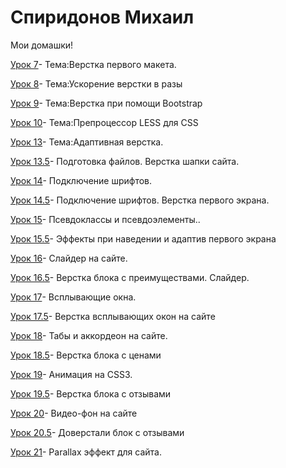 
# Спиридонов Михаил
Мои домашки!

[Урок 7](https://dreamkiper.github.io/dreamkiper.github.io/Lesson_7/ "Урок 7" )- Тема:Верстка первого макета.

[Урок 8](https://dreamkiper.github.io/dreamkiper.github.io/Lesson_8/ "Урок 8" )- Тема:Ускорение верстки в разы

[Урок 9](https://dreamkiper.github.io/dreamkiper.github.io/Lesson_9/ "Урок 9" )- Тема:Верстка при помощи Bootstrap

[Урок 10](https://github.com/dreamkiper/dreamkiper.github.io/blob/master/lesson_10/less/main.less "Урок 10" )- Тема:Препроцессор LESS для CSS

[Урок 13](https://dreamkiper.github.io/lesson_13/  "Урок 13" )- Тема:Адаптивная верстка.

[Урок 13.5](https://dreamkiper.github.io/Lesson_13.5/src/ "Урок 13.5" )- Подготовка файлов. Верстка шапки сайта.

[Урок 14](https://dreamkiper.github.io/lesson_14/  "Урок 14" )- Подключение шрифтов.

[Урок 14.5](https://dreamkiper.github.io/Lesson_14.5/  "Урок 14.5" )- Подключение шрифтов. Верстка первого экрана.


[Урок 15](https://dreamkiper.github.io/Lesson_15/  "Урок 14.5" )- Псевдоклассы и псевдоэлементы..

[Урок 15.5](https://dreamkiper.github.io/Lesson_15.5/ "Урок 15.5")- Эффекты при наведении и адаптив первого экрана

[Урок 16](https://dreamkiper.github.io/Lesson_16/ "Урок 16")- Слайдер на сайте.

[Урок 16.5](https://dreamkiper.github.io/Lesson_16.5/ "Урок 16.5")- Верстка блока с преимуществами. Слайдер.

[Урок 17](https://dreamkiper.github.io/Lesson_17/ "Урок 17")- Всплывающие окна.

[Урок 17.5](https://dreamkiper.github.io/Lesson_17.5/ "Урок 17.5")- Верстка всплывающих окон на сайте

[Урок 18](https://dreamkiper.github.io/Lesson_18/  "Урок 18")- Табы и аккордеон на сайте.

[Урок 18.5](https://dreamkiper.github.io/Lesson_18.5/ "Урок 18.5")- Верстка блока с ценами

[Урок 19](https://dreamkiper.github.io/Lesson_19/ "Урок 19")- Анимация на CSS3.

[Урок 19.5](https://dreamkiper.github.io/Lesson_19.5/  "Урок 19.5")- Верстка блока с отзывами

[Урок 20](https://dreamkiper.github.io/Lesson_20/  "Урок 20")- Видео-фон на сайте

[Урок 20.5](https://dreamkiper.github.io/Lesson_20.5/ "Урок 20.5")- Доверстали блок с отзывами

[Урок 21](https://dreamkiper.github.io/Lesson_21/ "Урок 21")- Parallax эффект для сайта.


